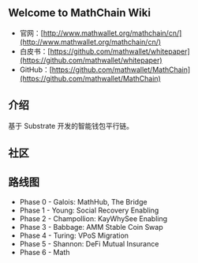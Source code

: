 ## Welcome to MathChain Wiki

- 官网：[http://www.mathwallet.org/mathchain/cn/](http://www.mathwallet.org/mathchain/cn/)
- 白皮书：[https://github.com/mathwallet/whitepaper](https://github.com/mathwallet/whitepaper)
- GitHub：[https://github.com/mathwallet/MathChain](https://github.com/mathwallet/MathChain)

## 介绍

基于 Substrate 开发的智能钱包平行链。

## 社区



## 路线图

- Phase 0 - Galois: MathHub, The Bridge
- Phase 1 - Young: Social Recovery Enabling
- Phase 2 - Champollion: KayWhySee Enabling
- Phase 3 - Babbage: AMM Stable Coin Swap
- Phase 4 - Turing: VPoS Migration
- Phase 5 - Shannon: DeFi Mutual Insurance
- Phase 6 - Math